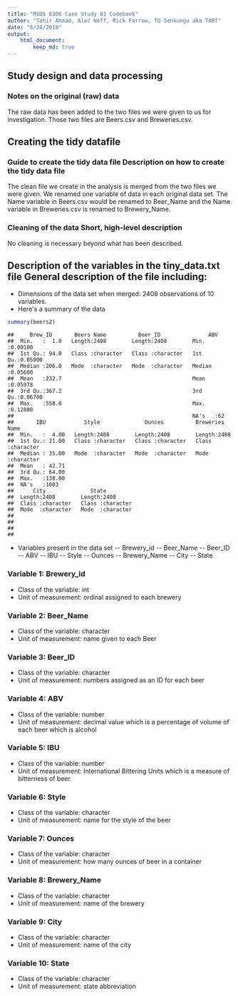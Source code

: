 ```yaml
---
title: "MSDS 6306 Case Study 01 Codebook"
author: "Tahir Ahmad, Alec Neff, Rick Farrow, TQ Senkungu aka TART"
date: "6/28/2018"
output:
    html_document:
        keep_md: true
---
```




## Study design and data processing

### Notes on the original (raw) data 

The raw data has been added to the two files we were given to us for investigation. Those two files are Beers.csv and Breweries.csv.

## Creating the tidy datafile

### Guide to create the tidy data file Description on how to create the tidy data file

The clean file we create in the analysis is merged from the two files we were given. We renamed one variable of data in each original data set. The Name variable in Beers.csv would be renamed to Beer_Name and the Name variable in Breweries.csv is renamed to Brewery_Name.

### Cleaning of the data Short, high-level description

No cleaning is necessary beyond what has been described.

## Description of the variables in the tiny_data.txt file General description of the file including:

- Dimensions of the data set when merged: 2408 observations of 10 variables.
- Here's a summary of the data

```r
summary(beers2)
```

```
##     Brew_ID       Beers Name          Beer_ID               ABV         
##  Min.   :  1.0   Length:2408        Length:2408        Min.   :0.00100  
##  1st Qu.: 94.0   Class :character   Class :character   1st Qu.:0.05000  
##  Median :206.0   Mode  :character   Mode  :character   Median :0.05600  
##  Mean   :232.7                                         Mean   :0.05978  
##  3rd Qu.:367.2                                         3rd Qu.:0.06700  
##  Max.   :558.0                                         Max.   :0.12800  
##                                                        NA's   :62       
##       IBU            Style              Ounces          Breweries Name    
##  Min.   :  4.00   Length:2408        Length:2408        Length:2408       
##  1st Qu.: 21.00   Class :character   Class :character   Class :character  
##  Median : 35.00   Mode  :character   Mode  :character   Mode  :character  
##  Mean   : 42.71                                                           
##  3rd Qu.: 64.00                                                           
##  Max.   :138.00                                                           
##  NA's   :1003                                                             
##      City              State          
##  Length:2408        Length:2408       
##  Class :character   Class :character  
##  Mode  :character   Mode  :character  
##                                       
##                                       
##                                       
## 
```
- Variables present in the data set
-- Brewery_id
-- Beer_Name
-- Beer_ID
-- ABV
-- IBU
-- Style
-- Ounces
-- Brewery_Name
-- City
-- State


### Variable 1: Brewery_id
- Class of the variable: int
- Unit of measurement: ordinal assigned to each brewery

### Variable 2: Beer_Name
- Class of the variable: character
- Unit of measurement: name given to each Beer

### Variable 3: Beer_ID
- Class of the variable: character
- Unit of measurement: numbers assigned as an ID for each beer

### Variable 4: ABV
- Class of the variable: number
- Unit of measurement: decimal value which is a percentage of volume of each beer which is alcohol

### Variable 5: IBU
- Class of the variable: number
- Unit of measurement: International Bittering Units which is a measure of bitterness of beer.

### Variable 6: Style
- Class of the variable: character
- Unit of measurement: name for the style of the beer

### Variable 7: Ounces
- Class of the variable: character
- Unit of measurement: how many ounces of beer in a container

### Variable 8: Brewery_Name
- Class of the variable: character
- Unit of measurement: name of the brewery

### Variable 9: City
- Class of the variable: character
- Unit of measurement: name of the city

### Variable 10: State
- Class of the variable: character
- Unit of measurement: state abbreviation

